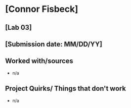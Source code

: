 # [Connor Fisbeck]
## [Lab 03]
## [Submission date: MM/DD/YY]
## Worked with/sources 
* n/a
## Project Quirks/ Things that don't work
* n/a